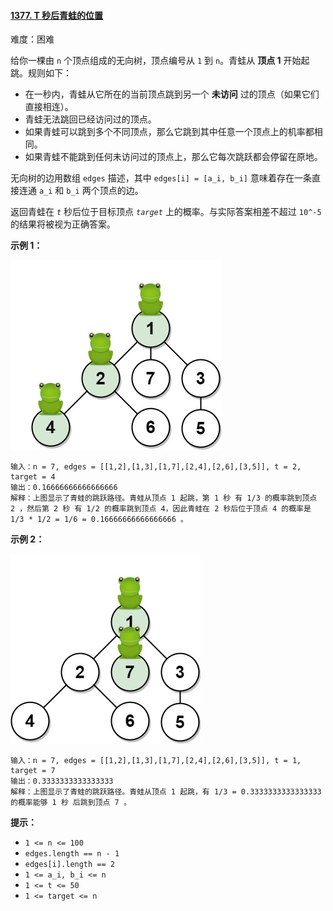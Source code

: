 #### [1377\. T 秒后青蛙的位置](https://leetcode.cn/problems/frog-position-after-t-seconds/)

难度：困难

给你一棵由 `n` 个顶点组成的无向树，顶点编号从 `1` 到 `n`。青蛙从 **顶点 1** 开始起跳。规则如下：

-   在一秒内，青蛙从它所在的当前顶点跳到另一个 **未访问** 过的顶点（如果它们直接相连）。
-   青蛙无法跳回已经访问过的顶点。
-   如果青蛙可以跳到多个不同顶点，那么它跳到其中任意一个顶点上的机率都相同。
-   如果青蛙不能跳到任何未访问过的顶点上，那么它每次跳跃都会停留在原地。

无向树的边用数组 `edges` 描述，其中 `edges[i] = [a_i, b_i]` 意味着存在一条直接连通 `a_i` 和 `b_i` 两个顶点的边。

返回青蛙在 _`t`_ 秒后位于目标顶点 _`target`_ 上的概率。与实际答案相差不超过 `10^-5` 的结果将被视为正确答案。

**示例 1：**

![](./assets/img/Question1377_01.jpg)

```
输入：n = 7, edges = [[1,2],[1,3],[1,7],[2,4],[2,6],[3,5]], t = 2, target = 4
输出：0.16666666666666666 
解释：上图显示了青蛙的跳跃路径。青蛙从顶点 1 起跳，第 1 秒 有 1/3 的概率跳到顶点 2 ，然后第 2 秒 有 1/2 的概率跳到顶点 4，因此青蛙在 2 秒后位于顶点 4 的概率是 1/3 * 1/2 = 1/6 = 0.16666666666666666 。 
```

**示例 2：**

![](./assets/img/Question1377_02.jpg)

```
输入：n = 7, edges = [[1,2],[1,3],[1,7],[2,4],[2,6],[3,5]], t = 1, target = 7
输出：0.3333333333333333
解释：上图显示了青蛙的跳跃路径。青蛙从顶点 1 起跳，有 1/3 = 0.3333333333333333 的概率能够 1 秒 后跳到顶点 7 。 
```

**提示：**

-   `1 <= n <= 100`
-   `edges.length == n - 1`
-   `edges[i].length == 2`
-   `1 <= a_i, b_i <= n`
-   `1 <= t <= 50`
-   `1 <= target <= n`
